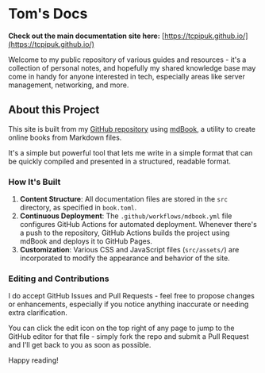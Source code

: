 # Tom's Docs

**Check out the main documentation site here:** [https://tcpipuk.github.io/](https://tcpipuk.github.io/)

Welcome to my public repository of various guides and resources - it's a collection of personal notes, and hopefully my shared knowledge base may come in handy for anyone interested in tech, especially areas like server management, networking, and more.

## About this Project

This site is built from my [GitHub repository](https://github.com/tcpipuk/tcpipuk.github.io) using [mdBook](https://github.com/rust-lang/mdBook), a utility to create online books from Markdown files.

It's a simple but powerful tool that lets me write in a simple format that can be quickly compiled and presented in a structured, readable format.

### How It's Built

1. **Content Structure**: All documentation files are stored in the `src` directory, as specified in `book.toml`.
2. **Continuous Deployment**: The `.github/workflows/mdbook.yml` file configures GitHub Actions for automated deployment. Whenever there's a push to the repository, GitHub Actions builds the project using mdBook and deploys it to GitHub Pages.
3. **Customization**: Various CSS and JavaScript files (`src/assets/`) are incorporated to modify the appearance and behavior of the site.

### Editing and Contributions

I do accept GitHub Issues and Pull Requests - feel free to propose changes or enhancements, especially if you notice anything inaccurate or needing extra clarification.

You can click the edit icon on the top right of any page to jump to the GitHub editor for that file - simply fork the repo and submit a Pull Request and I'll get back to you as soon as possible.

Happy reading!
